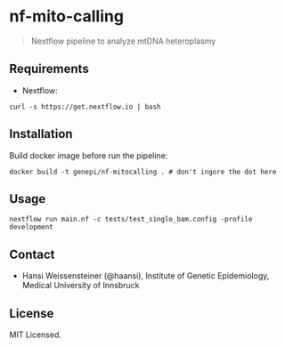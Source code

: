 # nf-mito-calling

> Nextflow pipeline to analyze mtDNA heteroplasmy
## Requirements

- Nextflow:

```
curl -s https://get.nextflow.io | bash
```


## Installation

Build docker image before run the pipeline:

```
docker build -t genepi/nf-mitocalling . # don't ingore the dot here
```

## Usage

```
nextflow run main.nf -c tests/test_single_bam.config -profile development
```

## Contact

- Hansi Weissensteiner (@haansi), Institute of Genetic Epidemiology, Medical University of Innsbruck 


## License
MIT Licensed.
